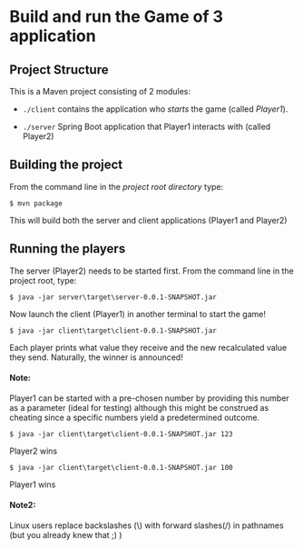 # Build and run the Game of 3 application

## Project Structure

This is a Maven project consisting of 2 modules:

 + `./client`
 contains the application who _starts_ the game (called *Player1*).

 + `./server`
 Spring Boot application that Player1 interacts with (called Player2)
 
## Building the project


From the command line in the _project root directory_ type:

    $ mvn package
    
 
 This will build both the server and client applications (Player1 and Player2)
 
## Running the players

The server (Player2) needs to be started first. From the command line in the project root, type:

    $ java -jar server\target\server-0.0.1-SNAPSHOT.jar
    
Now launch the client (Player1) in another terminal to start the game!

    $ java -jar client\target\client-0.0.1-SNAPSHOT.jar
    
    
Each player prints what value they receive and the new recalculated value they send.
Naturally, the winner is announced!

#### Note: 
Player1 can be started with a pre-chosen number by providing this number as a parameter (ideal for testing)
although this might be construed as cheating since a specific numbers yield a predetermined outcome.

    $ java -jar client\target\client-0.0.1-SNAPSHOT.jar 123
    
Player2 wins


    $ java -jar client\target\client-0.0.1-SNAPSHOT.jar 100
    

Player1 wins

#### Note2:
Linux users replace backslashes (\\) with forward slashes(/) in pathnames 
(but you already knew that ;) )
